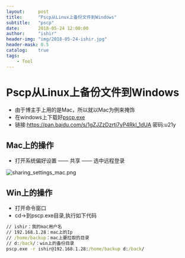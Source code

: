 ```yaml
---
layout:     post
title:      "Pscp从Linux上备份文件到Windows"
subtitle:   "pscp"
date:       2018-05-24 12:00:00
author:     "ishir"
header-img: "img/2018-05-24-ishir.jpg"
header-mask: 0.5
catalog:    true
tags:
    - Tool
---
```

**<font size="5">  </font>**

# Pscp从Linux上备份文件到Windows


- 由于博主手上用的是Mac，所以就以Mac为例来掩饰
- 在windows上下载好[pscp.exe](https://pan.baidu.com/s/1gZJZzDzrtj7yP4Rkl_1dUA)
- 链接:https://pan.baidu.com/s/1gZJZzDzrtj7yP4Rkl_1dUA  密码:u21y


## Mac上的操作

- 打开系统偏好设置 —— 共享 —— 选中远程登录

![sharing_settings_mac.png](https://upload-images.jianshu.io/upload_images/1074123-50b6acd6be23fd40.png?imageMogr2/auto-orient/strip%7CimageView2/2/w/1240)

## Win上的操作

- 打开命令窗口
- cd->到pscp.exe目录,执行如下代码

```bat
// ishir：我的mac用户名
// 192.168.1.28：mac上的Ip
// /home/backup：mac上要拉取的目录
// d:/back/：win上的备份目录
pscp.exe -r ishir@192.168.1.28:/home/backup d:/back/
```